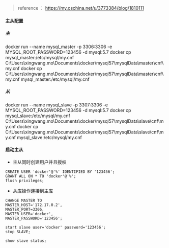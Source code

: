 > reference ： https://my.oschina.net/u/3773384/blog/1810111

#### 主从配置
##### 主
docker run --name mysql_master -p 3306:3306 -e MYSQL_ROOT_PASSWORD=123456 -d mysql:5.7
docker cp mysql_master:/etc/mysql/my.cnf C:\Users\xingwang.mo\Documents\docker\mysql57\mysqlData\master\cnf\my.cnf
docker cp  C:\Users\xingwang.mo\Documents\docker\mysql57\mysqlData\master\cnf\my.cnf mysql_master:/etc/mysql/my.cnf

##### 从
docker run --name mysql_slave -p 3307:3306 -e MYSQL_ROOT_PASSWORD=123456 -d mysql:5.7
docker cp mysql_slave:/etc/mysql/my.cnf C:\Users\xingwang.mo\Documents\docker\mysql57\mysqlData\slave\cnf\my.cnf
docker cp  C:\Users\xingwang.mo\Documents\docker\mysql57\mysqlData\slave\cnf\my.cnf mysql_slave:/etc/mysql/my.cnf

#### 启动主从

* 主从同时创建用户并且授权
```aidl
CREATE USER 'docker'@'%' IDENTIFIED BY '123456';
GRANT ALL ON * TO 'docker'@'%';
flush privileges;
```



* 从库操作连接到主库
```aidl
CHANGE MASTER TO
MASTER_HOST='172.17.0.2',
MASTER_PORT=3306,
MASTER_USER='docker',
MASTER_PASSWORD='123456';

start slave user='docker' password='123456';
stop SLAVE;

show slave status;
```